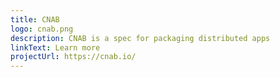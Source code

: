 ```yaml
---
title: CNAB
logo: cnab.png
description: CNAB is a spec for packaging distributed apps
linkText: Learn more
projectUrl: https://cnab.io/
---
```

